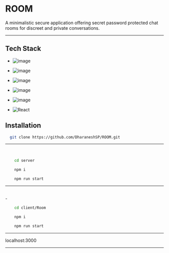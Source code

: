 
# ROOM

A minimalistic secure application offering secret password protected chat rooms for discreet and private conversations.

***



## Tech Stack

- ![image](https://img.shields.io/badge/Next.js-000000.svg?style=for-the-badge&logo=nextdotjs&logoColor=white
)

- ![image](https://img.shields.io/badge/Prisma-2D3748.svg?style=for-the-badge&logo=Prisma&logoColor=white)

- ![image](https://img.shields.io/badge/Supabase-3FCF8E.svg?style=for-the-badge&logo=Supabase&logoColor=white)

- ![image](https://img.shields.io/badge/Socket.io-010101.svg?style=for-the-badge&logo=socketdotio&logoColor=white)

- ![image](https://img.shields.io/badge/Tailwind%20CSS-06B6D4.svg?style=for-the-badge&logo=Tailwind-CSS&logoColor=white)

- ![React](https://img.shields.io/badge/zustand-%2320232a.svg?style=for-the-badge&logo=react&logoColor=%2361DAFB)

## Installation

  ```bash
    git clone https://github.com/DharaneshSP/ROOM.git
```


***
<br>

```bash
    cd server
```

```bash
    npm i
```
```bash
    npm run start
```

***  

<br>
- 

```bash
    cd client/Room
```

```bash
    npm i
```

```bash
    npm run start
```

***
localhost:3000
***

